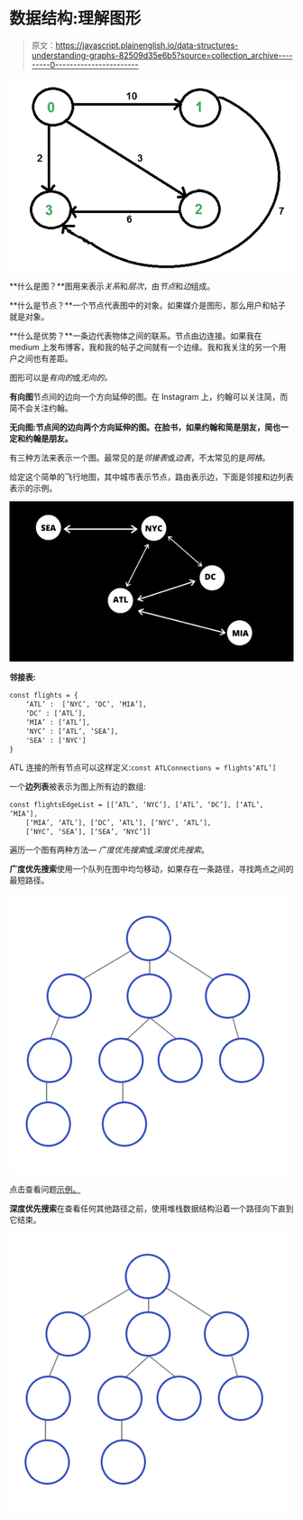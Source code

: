 # 数据结构:理解图形

> 原文：<https://javascript.plainenglish.io/data-structures-understanding-graphs-82509d35e6b5?source=collection_archive---------0----------------------->

![](img/f2dac4be5b9bbf2b886787c4c9bd89c9.png)

**什么是图？**图用来表示*关系*和*层次*，由*节点*和*边*组成。

**什么是节点？**一个节点代表图中的对象。如果媒介是图形，那么用户和帖子就是对象。

**什么是优势？**一条边代表物体之间的联系。节点由边连接。如果我在 medium 上发布博客，我和我的帖子之间就有一个边缘。我和我关注的另一个用户之间也有差距。

图形可以是*有向的*或*无向的。*

**有向图**节点间的边向一个方向延伸的图。在 Instagram 上，约翰可以关注简，而简不会关注约翰。

**无向图:节点间的边向两个方向延伸的图。在脸书，如果约翰和简是朋友，简也一定和约翰是朋友。**

有三种方法来表示一个图。最常见的是*邻接表*或*边表*，不太常见的是*网格*。

给定这个简单的飞行地图，其中城市表示节点，路由表示边，下面是邻接和边列表表示的示例。

![](img/6db94ed21b3a89efd0c9828f07018e47.png)

**邻接表:**

```
const flights = {
    ‘ATL’ :  [’NYC’, ‘DC’, ‘MIA’],
    ‘DC’ : [‘ATL’],
    ‘MIA’ : [‘ATL’],
    ‘NYC’ : [‘ATL’, ‘SEA’],
    'SEA' : ['NYC']
}
```

ATL 连接的所有节点可以这样定义:`const ATLConnections = flights‘ATL’]`

一个**边列表**被表示为图上所有边的数组:

```
const flightsEdgeList = [[‘ATL’, ‘NYC’], [‘ATL’, ‘DC’], [‘ATL’, ‘MIA’], 
    [‘MIA’, ‘ATL’], [‘DC’, ‘ATL’], [‘NYC’, ‘ATL’], 
    [‘NYC’, ‘SEA’], [‘SEA’, ‘NYC’]]
```

遍历一个图有两种方法— *广度优先搜索*或*深度优先搜索*。

**广度优先搜索**使用一个队列在图中均匀移动，如果存在一条路径，寻找两点之间的最短路径。

![](img/13263386c111b9407d15e81f30de0b48.png)

点击查看问题[示例。](https://medium.com/javascript-in-plain-english/fewest-flights-a-breadth-first-search-sample-problem-and-solution-72c5224c71af?source=---------5------------------)

**深度优先搜索**在查看任何其他路径之前，使用堆栈数据结构沿着一个路径向下直到它结束。

![](img/c3a836aec2e85fafb9c67321e8f28b82.png)